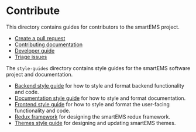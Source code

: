 # Contribute

This directory contains guides for contributors to the smartEMS project.

- [Create a pull request](create-pull-request.md)
- [Contributing documentation](documentation.md)
- [Developer guide](developer-guide.md)
- [Triage issues](triage-issues.md)

The `style-guides` directory contains style guides for the smartEMS software project and documentation.

- [Backend style guide](style-guides/backend.md) for how to style and format backend functionality and code.
- [Documentation style guide](style-guides/documentation-style-guide.md) for how to style and format documentation.
- [Frontend style guide](style-guides/frontend.md) for how to style and format the user-facing functionality and code.
- [Redux framework](style-guides/redux.md) for designing the smartEMS redux framework.
- [Themes style guide](style-guides/themes.md) for designing and updating smartEMS themes.
